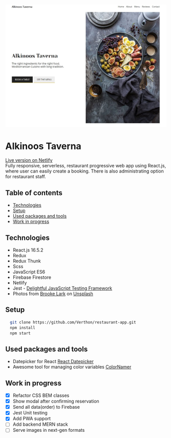 ![Alkinoos Taverna desktop homescreen](src/images/screenshot.jpg)

# Alkinoos Taverna
[Live version on Netlify](https://alkinoos-taverna.netlify.com/ "Live version on Netlify")  
Fully responsive, serverless, restaurant progressive web app using React.js, where user can easily create a booking. There is also administrating option for restaurant staff.

## Table of contents
* [Technologies](#technologies)
* [Setup](#setup)
* [Used packages and tools](#used-packages-and-tools)
* [Work in progress](#work-in-progress)


## Technologies

- React.js 16.5.2
- Redux
- Redux Thunk
- Scss
- JavaScript ES6
- Firebase Firestore
- Netlify
- Jest - [Delightful JavaScript Testing Framework](https://jestjs.io/)
- Photos from [Brooke Lark](http://brookelark.com/) on [Unsplash](https://unsplash.com/@brookelark)


## Setup

```bash
  git clone https://github.com/Verthon/restaurant-app.git
  npm install
  npm start
```

## Used packages and tools

- Datepicker for React [React Datepicker](https://github.com/Hacker0x01/react-datepicker)
- Awesome tool for managing color variables [ColorNamer](https://colornamer.netlify.com/)


## Work in progress

- [x] Refactor CSS BEM classes
- [x] Show modal after confirming reservation
- [x] Send all data(order) to Firebase
- [x] Jest Unit testing
- [x] Add PWA support
- [ ] Add backend MERN stack
- [ ] Serve images in next-gen formats